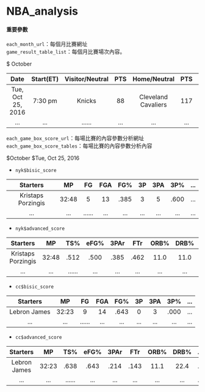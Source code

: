 # NBA_analysis

#### 重要參數

`each_month_url`：每個月比賽網址  
`game_result_table_list`：每個月比賽場次內容。

$ October

Date|Start(ET)|Visitor/Neutral|PTS|Home/Neutral|PTS||Notes
:----:|:----:|:----:|:----:|:----:|:----:|:----:|:----:
Tue, Oct 25, 2016|7:30 pm|Knicks|88|Cleveland Cavaliers|117|Box Score|
...|...|......|...|...|...|...|...|

`each_game_box_score_url`：每場比賽的內容參數分析網址  
`each_game_box_score_tables`：每場比賽的內容參數分析內容  

$October
$Tue, Oct 25, 2016  
* `nyk$bisic_score`

Starters|MP|FG|FGA|FG%|3P|3PA|3P%|...
:----:|:----:|:----:|:----:|:----:|:----:|:----:|:----:|:----:
Kristaps Porzingis|32:48|5|13|.385|3|5|.600|...
...|...|......|...|...|...|...|...|...


* `nyk$advanced_score`

Starters|MP|TS%|eFG%|3PAr|FTr|ORB%|DRB%|...
:----:|:----:|:----:|:----:|:----:|:----:|:----:|:----:|:----:
Kristaps Porzingis|32:48|.512|.500|.385|.462|11.0|11.0|...
...|...|......|...|...|...|...|...|...

* `cc$bisic_score`  

Starters|MP|FG|FGA|FG%|3P|3PA|3P%|...
:----:|:----:|:----:|:----:|:----:|:----:|:----:|:----:|:----:
Lebron James|32:23|9|14|.643|0|3|.000|...
...|...|......|...|...|...|...|...|...

* `cc$advanced_score`  

Starters|MP|TS%|eFG%|3PAr|FTr|ORB%|DRB%|...
:----:|:----:|:----:|:----:|:----:|:----:|:----:|:----:|:----:
Lebron James|32:23|.638|.643|.214|.143|11.1|22.4|...
...|...|......|...|...|...|...|...|...
